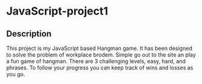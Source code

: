 # JavaScript-project1

## Description
This project is my JavaScript based Hangman game.  It has been designed to solve the problem of workplace brodem.  Simple go out to the site an play a fun game of hangman.  There are 3 challenging levels, easy, hard, and phrases. To follow your progress you can keep track of wins and losses as you go.